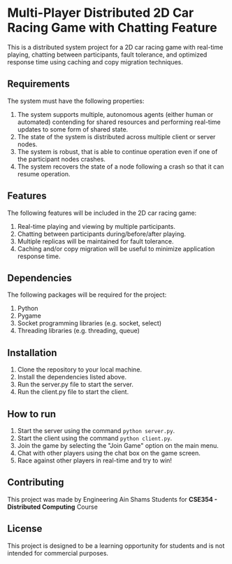 # Multi-Player Distributed 2D Car Racing Game with Chatting Feature

This is a distributed system project for a 2D car racing game with real-time playing, chatting between participants, fault tolerance, and optimized response time using caching and copy migration techniques.

## Requirements
The system must have the following properties:
1. The system supports multiple, autonomous agents (either human or automated) contending for shared resources and performing real-time updates to some form of shared state.
2. The state of the system is distributed across multiple client or server nodes.
3. The system is robust, that is able to continue operation even if one of the participant nodes crashes.
4. The system recovers the state of a node following a crash so that it can resume operation.

## Features
The following features will be included in the 2D car racing game:
1. Real-time playing and viewing by multiple participants.
2. Chatting between participants during/before/after playing.
3. Multiple replicas will be maintained for fault tolerance.
4. Caching and/or copy migration will be useful to minimize application response time.

## Dependencies
The following packages will be required for the project:
1. Python
2. Pygame
3. Socket programming libraries (e.g. socket, select)
4. Threading libraries (e.g. threading, queue)

## Installation
1. Clone the repository to your local machine.
2. Install the dependencies listed above.
3. Run the server.py file to start the server.
4. Run the client.py file to start the client.

## How to run
1. Start the server using the command `python server.py`.
2. Start the client using the command `python client.py`.
3. Join the game by selecting the "Join Game" option on the main menu.
4. Chat with other players using the chat box on the game screen.
5. Race against other players in real-time and try to win!

## Contributing
This project was made by Engineering Ain Shams Students for **CSE354 - Distributed Computing** Course

## License
This project is designed to be a learning opportunity for students and is not intended for commercial purposes.
